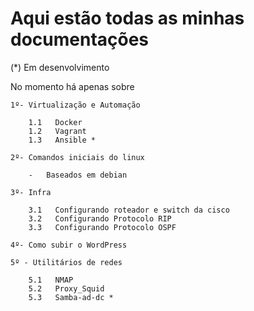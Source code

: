 # Aqui estão todas as minhas documentações

(*) Em desenvolvimento

No momento há apenas sobre

    1º- Virtualização e Automação
        
        1.1   Docker  
        1.2   Vagrant 
        1.3   Ansible *

    2º- Comandos iniciais do linux

        -   Baseados em debian

    3º- Infra
    
        3.1   Configurando roteador e switch da cisco
        3.2   Configurando Protocolo RIP
        3.3   Configurando Protocolo OSPF

    4º- Como subir o WordPress

    5º - Utilitários de redes

        5.1   NMAP
        5.2   Proxy_Squid
        5.3   Samba-ad-dc *




